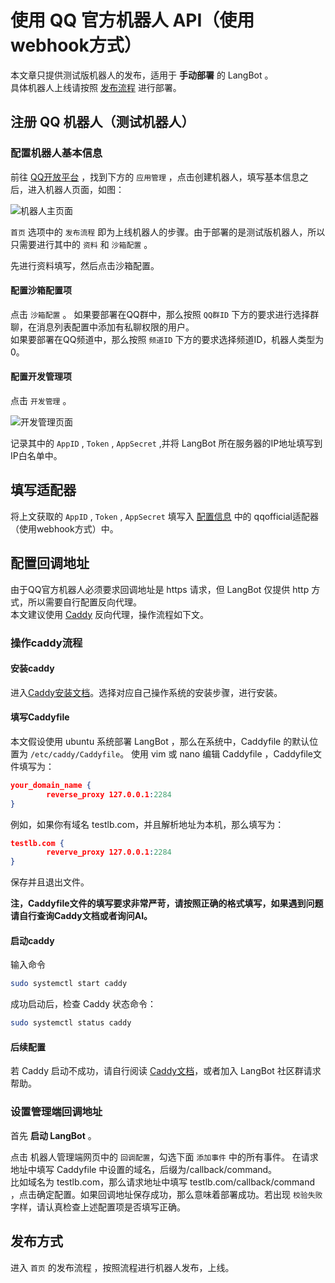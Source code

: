 # 使用 QQ 官方机器人 API（使用webhook方式）

本文章只提供测试版机器人的发布，适用于 **手动部署** 的 LangBot 。<br>
具体机器人上线请按照 [发布流程](https://q.qq.com/qqbot/#/home) 进行部署。

## 注册 QQ 机器人（测试机器人）

### 配置机器人基本信息

前往 [QQ开放平台](https://q.qq.com/#/) ，找到下方的 `应用管理` ，点击创建机器人，填写基本信息之后，进入机器人页面，如图：

![机器人主页面](/assets/image/qqofficial1.png)

`首页` 选项中的 `发布流程` 即为上线机器人的步骤。由于部署的是测试版机器人，所以只需要进行其中的 `资料` 和 `沙箱配置` 。<br>

先进行资料填写，然后点击沙箱配置。

#### 配置沙箱配置项

点击 `沙箱配置` 。
如果要部署在QQ群中，那么按照 `QQ群ID` 下方的要求进行选择群聊，在消息列表配置中添加有私聊权限的用户。<br>
如果要部署在QQ频道中，那么按照 `频道ID` 下方的要求选择频道ID，机器人类型为0。

#### 配置开发管理项

点击 `开发管理` 。

![开发管理页面](/assets/image/qqofficial2.png)

记录其中的 `AppID` , `Token` , `AppSecret` ,并将 LangBot 所在服务器的IP地址填写到IP白名单中。


## 填写适配器

将上文获取的 `AppID` , `Token` , `AppSecret` 填写入 [配置信息](/deploy/quick-config/config.md) 中的 qqofficial适配器（使用webhook方式）中。


## 配置回调地址

由于QQ官方机器人必须要求回调地址是 https 请求，但 LangBot 仅提供 http 方式，所以需要自行配置反向代理。<br>
本文建议使用 [Caddy](https://caddy2.dengxiaolong.com/docs/) 反向代理，操作流程如下文。

### 操作caddy流程

#### 安装caddy

进入[Caddy安装文档](https://caddy2.dengxiaolong.com/docs/install)。选择对应自己操作系统的安装步骤，进行安装。

#### 填写Caddyfile

本文假设使用 ubuntu 系统部署 LangBot ，那么在系统中，Caddyfile 的默认位置为 `/etc/caddy/Caddyfile`。
使用 vim 或 nano 编辑 Caddyfile ，Caddyfile文件填写为：
```json
your_domain_name {
        reverse_proxy 127.0.0.1:2284
}
```
例如，如果你有域名 testlb.com，并且解析地址为本机，那么填写为：
```json
testlb.com {
        reverve_proxy 127.0.0.1:2284
}
```

保存并且退出文件。

**注，Caddyfile文件的填写要求非常严苛，请按照正确的格式填写，如果遇到问题请自行查询Caddy文档或者询问AI。**

#### 启动caddy
输入命令
```bash
sudo systemctl start caddy
```

成功启动后，检查 Caddy 状态命令：
```bash
sudo systemctl status caddy
```


#### 后续配置

若 Caddy 启动不成功，请自行阅读 [Caddy文档](https://caddy2.dengxiaolong.com/docs/quick-starts/caddyfile)，或者加入 LangBot 社区群请求帮助。

### 设置管理端回调地址


首先 **启动 LangBot** 。<br>

点击 机器人管理端网页中的 `回调配置`，勾选下面 `添加事件` 中的所有事件。 在请求地址中填写 Caddyfile 中设置的域名，后缀为/callback/command。<br>
比如域名为 testlb.com，那么请求地址中填写 testlb.com/callback/command ，点击确定配置。如果回调地址保存成功，那么意味着部署成功。若出现 `校验失败` 字样，请认真检查上述配置项是否填写正确。

## 发布方式

进入 `首页` 的发布流程 ，按照流程进行机器人发布，上线。